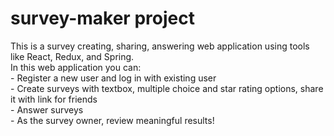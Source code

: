 # survey-maker project
This is a survey creating, sharing, answering web application using tools like React, Redux, and Spring.<br />
In this web application you can:
<br /> - Register a new user and log in with existing user
<br /> - Create surveys with textbox, multiple choice and star rating options, share it with link for friends
<br /> - Answer surveys
<br /> - As the survey owner, review meaningful results!
